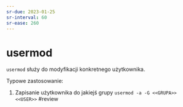 ```yaml
---
sr-due: 2023-01-25
sr-interval: 60
sr-ease: 260
---
```


# usermod
`usermod` służy do modyfikacji konkretnego użytkownika.

Typowe zastosowanie:
1. Zapisanie użytkownika do jakiejś grupy
`usermod -a -G <<GRUPA>> <<USER>>`
#review